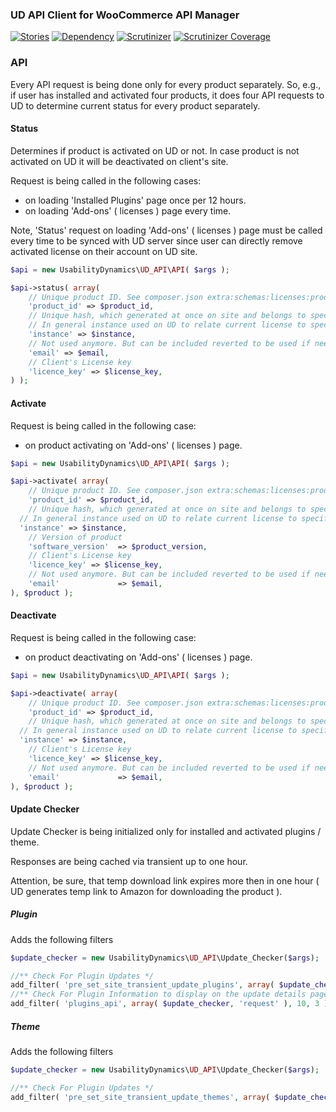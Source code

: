 ### UD API Client for WooCommerce API Manager

[![Stories](https://badge.waffle.io/usabilitydynamics/lib-ud-api-client.png?label=ready&title=Ready)](https://waffle.io/usabilitydynamics/lib-ud-api-client)
[![Dependency](https://gemnasium.com/UsabilityDynamics/lib-ud-api-client.svg)](https://gemnasium.com/UsabilityDynamics/lib-ud-api-client)
[![Scrutinizer](http://img.shields.io/scrutinizer/g/UsabilityDynamics/lib-ud-api-client.svg)](httpshttps://scrutinizer-ci.com/g/UsabilityDynamics/lib-ud-api-client)
[![Scrutinizer Coverage](http://img.shields.io/scrutinizer/coverage/g/UsabilityDynamics/lib-ud-api-client.svg)](https://scrutinizer-ci.com/g/UsabilityDynamics/lib-ud-api-client)

### API

Every API request is being done only for every product separately. So, e.g., if user has installed and activated four products, it does four API requests to UD to determine current status for every product separately.

#### Status

Determines if product is activated on UD or not.
In case product is not activated on UD it will be deactivated on client's site.

Request is being called in the following cases:
* on loading 'Installed Plugins' page once per 12 hours.
* on loading 'Add-ons' ( licenses ) page every time.

Note, 'Status' request on loading 'Add-ons' ( licenses ) page must be called every time to be synced with UD server since user can directly remove activated license on their account on UD site.

```php
$api = new UsabilityDynamics\UD_API\API( $args );

$api->status( array(
	// Unique product ID. See composer.json extra:schemas:licenses:product:product_id
	'product_id' => $product_id,
	// Unique hash, which generated at once on site and belongs to specific product.
	// In general instance used on UD to relate current license to specific domain.
	'instance' => $instance,
	// Not used anymore. But can be included reverted to be used if needed.
	'email' => $email,
	// Client's License key
	'licence_key' => $license_key,
) );
```

#### Activate

Request is being called in the following case:
- on product activating on 'Add-ons' ( licenses ) page.

```php
$api = new UsabilityDynamics\UD_API\API( $args );

$api->activate( array(
	// Unique product ID. See composer.json extra:schemas:licenses:product:product_id
	'product_id' => $product_id,
	// Unique hash, which generated at once on site and belongs to specific product.
  // In general instance used on UD to relate current license to specific domain.
  'instance' => $instance,
	// Version of product
	'software_version'  => $product_version,
	// Client's License key
	'licence_key' => $license_key,
	// Not used anymore. But can be included reverted to be used if needed.
	'email'             => $email,
), $product );
```

#### Deactivate

Request is being called in the following case:
- on product deactivating on 'Add-ons' ( licenses ) page.

```php
$api = new UsabilityDynamics\UD_API\API( $args );

$api->deactivate( array(
	// Unique product ID. See composer.json extra:schemas:licenses:product:product_id
	'product_id' => $product_id,
	// Unique hash, which generated at once on site and belongs to specific product.
  // In general instance used on UD to relate current license to specific domain.
  'instance' => $instance,
	// Client's License key
	'licence_key' => $license_key,
	// Not used anymore. But can be included reverted to be used if needed.
	'email'             => $email,
), $product );
```

#### Update Checker

Update Checker is being initialized only for installed and activated plugins / theme.

Responses are being cached via transient up to one hour.

Attention, be sure, that temp download link expires more then in one hour ( UD generates temp link to Amazon for downloading the product ).

##### Plugin

Adds the following filters
```php
$update_checker = new UsabilityDynamics\UD_API\Update_Checker($args);

//** Check For Plugin Updates */
add_filter( 'pre_set_site_transient_update_plugins', array( $update_checker, 'update_check' ) );
//** Check For Plugin Information to display on the update details page */
add_filter( 'plugins_api', array( $update_checker, 'request' ), 10, 3 );
```

##### Theme

Adds the following filters
```php
$update_checker = new UsabilityDynamics\UD_API\Update_Checker($args);

//** Check For Plugin Updates */
add_filter( 'pre_set_site_transient_update_themes', array( $update_checker, 'update_check' ) );
